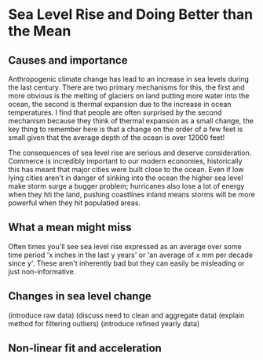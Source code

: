 # Sea Level Rise and Doing Better than the Mean

## Causes and importance
Anthropogenic climate change has lead to an increase in sea levels during the last century. There are two primary mechanisms for this,
the first and more obvious is the melting of glaciers on land putting more water into the ocean, the second is thermal expansion due to the increase in ocean 
temperatures. I find that people are often surprised by the second mechanism because they think of thermal expansion as a small change, the key thing to remember here is that a change on the order of a few feet is small given that the average depth of the ocean is over 12000 feet! 

The consequences of sea level rise are serious and deserve consideration. Commerce is incredibly important to our modern economies, historically this has meant 
that major cities were built close to the ocean. Even if low lying cities aren't in danger of sinking into the ocean the higher sea level make storm surge a 
bugger problem; hurricanes also lose a lot of energy when they hti the land, pushing coastlines inland means storms will be more powerful when they hit 
populatied areas.

## What a mean might miss
Often times you'll see sea level rise expressed as an average over some time period 'x inches in the last y years' or 'an average of x mm per decade since y'. 
These aren't inherently bad but they can easily be misleading or just non-informative.

## Changes in sea level change
(introduce raw data)
(discuss need to clean and aggregate data)
(explain method for filtering outliers)
(introduce refined yearly data)

## Non-linear fit and acceleration
